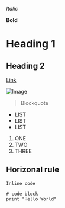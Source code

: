 
*Italic*	

**Bold**	

# Heading 1	

## Heading 2

[Link](http://https://char15xu.github.io/cse15l-lab-reports/)	

![Image](http://url/a.png)

> Blockquote

* LIST
* LIST
* LIST


1. ONE
2. TWO
3. THREE

Horizonal rule
---

`Inline code`

```
# code block
print "Hello World"
```
